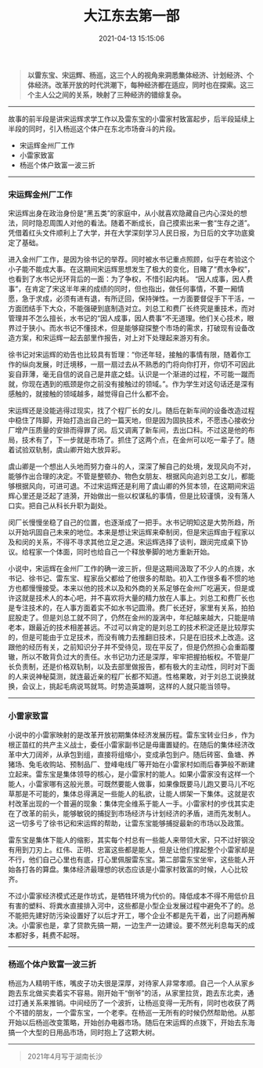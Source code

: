﻿---
layout: post
title: 大江东去第一部
date: 2021-04-13 15:15:06 
tag: 读书
---


> **<font face="黑体">以雷东宝、宋运辉、杨巡，这三个人的视角来洞悉集体经济、计划经济、个体经济。改革开放的时代洪潮下，每种经济都在适应，同时也在探索。这三个主人公之间的关系，映射了三种经济的错综复杂。</font>**

----------

故事的前半段是讲宋运辉求学工作以及雷东宝的小雷家村致富起步，后半段延续上半段的同时，引入杨巡这个体户在东北市场奋斗的片段。

 - 宋运辉金州厂工作
 - 小雷家致富
 - 杨巡个体户致富一波三折
 
----------
###  宋运辉金州厂工作

宋运辉出身在政治身份是“黑五类”的家庭中，从小就喜欢隐藏自己内心深处的想法，同时隐忍周围人对他的看法。随着不断成长，自己摸索出来一套“生存之道”。凭借着红头文件顺利上了大学，并在大学深刻学习人民日报，为日后的文字功底奠定了基础。


进入金州厂工作，是因为徐书记的举荐。同时被水书记重点照顾，似乎在考验这个小子能不能成大事。在这期间宋运辉思想发生了极大的变化，目睹了“费水争权”，也看到了水书记光环背后的一面：为了争权，不惜引起内耗。
“因人成事，因人费事”，在肯定了宋这半年来的成绩的同时，但也指出，做任何事情，不要一厢情愿，急于求成，必须有进有退，有所迂回，保持弹性。一方面要督促手下干活，一方面团结手下大众，不能强硬到底制造对立。刘总工和费厂长终究是重技术，而对管理并不怎么擅长，水书记的“因人成事，因人费事”不无道理。他们关心技术，眼界过于狭小。而水书记不懂技术，但是能够窥探整个市场的需求，打破现有设备改造方案，和宋运辉一起去部里作报告，对上对下处理起来游刃有余。


徐书记对宋运辉的劝告也比较具有哲理：“你还年轻，接触的事情有限，随着你工作的纵向发展，时迁境移，一扇一扇过去从不熟悉的门将向你打开，你切不可因此妄自菲薄，毫无自信的说自己是井底之蛙。认识是一个渐进的过程，不可能一蹴而就，你现在遇到的瓶颈是你之前没有接触过的领域。”。作为学生对这句话还是深有感触的，就接触的领域越多，越觉得自己什么都不会。

宋运辉还是没能逃得过现实，找了个程厂长的女儿。随后在新车间的设备改造过程中稳住了阵脚，开始打造出自己的一篇天地，但是因为固执技术，不愿违心接收分厂增产压质量的安排而得罪了闵。后又调离了新车间，去出口科。不过这是他的布局，技术有了，下一步就是市场了。抓住了这两个点，在金州可以吃一辈子了。随着试验双轨制，虞山卿开始大放异彩。


虞山卿是一个想出人头地而努力奋斗的人，深深了解自己的处境，发现风向不对，能够作出合理的决定。不管是整顿办、物色女朋友、根据风向追刘总工女儿，都能够根据风向，可进可退。不过宋运辉还是利用了虞山卿的外贸本领，在这期间宋运辉心里还是泛起了涟漪，开始做出一些以权谋私的事情，但是比较谨慎，没有落人口实。把自己从科长升职为副处。


闵厂长慢慢坐稳了自己的位置，也逐渐成了一把手。水书记明知这是大势所趋，所以开始巩固自己未来的地位。本来是想让宋运辉来牵制闵，但是宋运辉由于程家以及和闵的关系，不得不寻求其他立足之道。宋运辉选择了谈判，跟闵完成桌下协议。给程家一个体面，同时也给自己一个释放拳脚的地方重新开始。

小说中，宋运辉在金州厂工作的确一波三折，但是这期间汲取了不少人的点拨，水书记、徐书记、雷东宝、程家岳父都给了他很多的帮助。初入工作很多看不惯的地方也都慢慢接受。本来以他的技术以及和外商的关系足够在金州厂吃遍天，但是或许这就是技术人的本心吧，并不喜欢将大量的精力放在人事上。刘总工和费厂长也是专注技术的，在人事方面着实不如水书记圆滑。费厂长还好，家里有关系，拍拍屁股走了。但是刘总工就不同了，仍然在金州的漩涡中，年纪越来越大，只能是啃老本，跟最近的技术相差甚远。不过可以肯定的是刘总工的技术积淀还是比较厚实的，但是可能由于立足技术，而没有魄力去推翻旧技术，只是在旧技术上改造。这跟他的经历有关，之前知识分子并不受待见，现在平反了，但是仍然担心会重蹈覆辙，所以不敢背负过大的责任。水书记功力还是深厚，牢牢把握拍板权。不管是厂长负责制，还是价格双轨制，以及去部里做报告，都有极大的主动性，同时对下面的人来说神秘莫测，就连最近亲的程厂长都不知道。性格果敢，对于刘总工说换就换，会议上，挑起毛病说骂就骂。时势造英雄啊，这样的人就只能当领导。


----------


###  小雷家致富


小说中的小雷家映射的是改革开放初期集体经济发展历程。雷东宝转业归乡，作为根正苗红的共产主义战士，委任小雷家副书记是毋庸置疑的。在随后的集体经济改革中大刀阔斧，从承包到组，直接将组缩小，变成承包到户。随后砖窑、鱼塘、养猪场、兔毛收购站、预制品厂、登峰电线厂等开始在小雷家村如雨后春笋般不断建立起来。雷东宝是集体领导的核心，是小雷家村的能人。如果小雷家没有这样一个能人，小雷家哪有这般光景。可既然要能人做事，如果像既要马儿跑又要马儿不吃草那是不可能的，集体总得满足一些能人的私欲，让能人绑架一下集体。这就是农村改革出现的一个普遍的现象：集体完全维系于能人一手。小雷家村的步伐其实走在了改革的前头，能够敏锐的捕捉到市场经济与计划经济的矛盾，进而先发制人。这一切多亏了徐书记和宋运辉的帮助，让雷东宝能够捕捉最新的市场以及政策。

雷东宝是集体下能人的缩影，其实每个村总有一些能人来带领大家，只不过好钢没有用到刀刃上。红伟、正明、忠富这些都是能人，但是让他们撑起整个小雷家却是不行，他们自己心里也有底，打心里佩服雷东宝。第二部雷东宝坐牢，这些能人开始各打各的算盘。集体经济最理想的状态应该是小雷家村致富的时候，人心比较齐。

不过小雷家经济模式还是作坊式，是牺牲环境为代价的。降低成本不得不用低价且有害的塑料、将粪水直接排入河中，这些都是小型企业发展过程中避免不了的。总不能把先建好防污染设置好了以后才开工，哪个企业不都是先干着，出了问题再解决。小雷家也是，拿了贷款先搞一期，一边生产一边建设。要不然光利息每天的成本都好多，耗费不起呀。


----------


### 杨巡个体户致富一波三折
杨巡为人精明干练，嘴皮子功夫很是深厚，对待家人非常孝顺。自己一个人从家乡跑去东北做买卖着实不容易。刚开始干“倒爷”的活，从家里拉货，跑去东北卖，通过打通关系来推销。中间经历了一个波折，让杨巡变得一无所有，同时也收获了两个不错的朋友，一个雷东宝，一个老李。在杨巡一无所有的时候仍然帮助他。从那开始以后杨巡改变策略，开始创办电器市场。随后在宋运辉的点拨下，开始去东海搞一个大型的日用品市场，同时抱上了这颗大树。

----------

> 2021年4月写于湖南长沙



